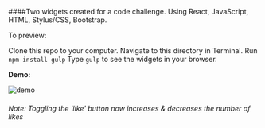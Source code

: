 ####Two widgets created for a code challenge. Using React, JavaScript, HTML, Stylus/CSS, Bootstrap.

To preview:

Clone this repo to your computer.
Navigate to this directory in Terminal.
Run `npm install gulp`
Type `gulp` to see the widgets in your browser.

**Demo:**

![demo](http://g.recordit.co/iyD6otgrML.gif)

###### _Note: Toggling the 'like' button now increases & decreases the number of likes_
